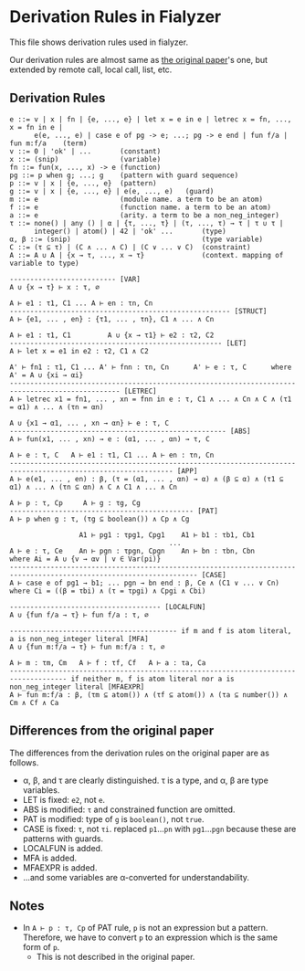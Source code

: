 # Derivation Rules in Fialyzer

This file shows derivation rules used in fialyzer.

Our derivation rules are almost same as [the original paper](https://it.uu.se/research/group/hipe/papers/succ_types.pdf)'s one, but extended by remote call, local call, list, etc.

## Derivation Rules

```
e ::= v | x | fn | {e, ..., e} | let x = e in e | letrec x = fn, ..., x = fn in e |
      e(e, ..., e) | case e of pg -> e; ...; pg -> e end | fun f/a | fun m:f/a    (term)
v ::= 0 | 'ok' | ...       (constant)
x ::= (snip)               (variable)
fn ::= fun(x, ..., x) -> e (function)
pg ::= p when g; ...; g    (pattern with guard sequence)
p ::= v | x | {e, ..., e}  (pattern)
g ::= v | x | {e, ..., e} | e(e, ..., e)   (guard)
m ::= e                    (module name. a term to be an atom)
f ::= e                    (function name. a term to be an atom)
a ::= e                    (arity. a term to be a non_neg_integer)
τ ::= none() | any () | α | {τ, ..., τ} | (τ, ..., τ) → τ | τ ∪ τ |
      integer() | atom() | 42 | 'ok' ...       (type)
α, β ::= (snip)                                (type variable)
C ::= (τ ⊆ τ) | (C ∧ ... ∧ C) | (C ∨ ... ∨ C)  (constraint)
A ::= A ∪ A | {x → τ, ..., x → τ}              (context. mapping of variable to type)
```

```
-------------------------- [VAR]
A ∪ {x → τ} ⊢ x : τ, ∅

A ⊢ e1 : τ1, C1 ... A ⊢ en : τn, Cn
------------------------------------------------------ [STRUCT]
A ⊢ {e1, ... , en} : {τ1, ... , τn}, C1 ∧ ... ∧ Cn

A ⊢ e1 : τ1, C1         A ∪ {x → τ1} ⊢ e2 : τ2, C2
---------------------------------------------------- [LET]
A ⊢ let x = e1 in e2 : τ2, C1 ∧ C2

A' ⊢ fn1 : τ1, C1 ... A' ⊢ fnn : τn, Cn      A' ⊢ e : τ, C      where A' = A ∪ {xi → αi}
------------------------------------------------------------------------------------------------- [LETREC]
A ⊢ letrec x1 = fn1, ... , xn = fnn in e : τ, C1 ∧ ... ∧ Cn ∧ C ∧ (τ1 = α1) ∧ ... ∧ (τn = αn)

A ∪ {x1 → α1, ... , xn → αn} ⊢ e : τ, C
----------------------------------------------------- [ABS]
A ⊢ fun(x1, ... , xn) → e : (α1, ... , αn) → τ, C

A ⊢ e : τ, C   A ⊢ e1 : τ1, C1 ... A ⊢ en : τn, Cn
-------------------------------------------------------------------------------------------------------------- [APP]
A ⊢ e(e1, ... , en) : β, (τ = (α1, ... , αn) → α) ∧ (β ⊆ α) ∧ (τ1 ⊆ α1) ∧ ... ∧ (τn ⊆ αn) ∧ C ∧ C1 ∧ ... ∧ Cn

A ⊢ p : τ, Cp     A ⊢ g : τg, Cg
--------------------------------------------- [PAT]
A ⊢ p when g : τ, (τg ⊆ boolean()) ∧ Cp ∧ Cg

                 A1 ⊢ pg1 : τpg1, Cpg1    A1 ⊢ b1 : τb1, Cb1
                                       ...
A ⊢ e : τ, Ce    An ⊢ pgn : τpgn, Cpgn    An ⊢ bn : τbn, Cbn      where Ai = A ∪ {v → αv | v ∈ Var(pi)}
-------------------------------------------------------------------------------------------------------------------- [CASE]
A ⊢ case e of pg1 → b1; ... pgn → bn end : β, Ce ∧ (C1 ∨ ... ∨ Cn) where Ci = ((β = τbi) ∧ (τ = τpgi) ∧ Cpgi ∧ Cbi)

------------------------------------- [LOCALFUN]
A ∪ {fun f/a → τ} ⊢ fun f/a : τ, ∅

----------------------------------------- if m and f is atom literal, a is non_neg_integer literal [MFA]
A ∪ {fun m:f/a → τ} ⊢ fun m:f/a : τ, ∅

A ⊢ m : τm, Cm   A ⊢ f : τf, Cf   A ⊢ a : τa, Ca
------------------------------------------------------------------------------------ if neither m, f is atom literal nor a is non_neg_integer literal [MFAEXPR]
A ⊢ fun m:f/a : β, (τm ⊆ atom()) ∧ (τf ⊆ atom()) ∧ (τa ⊆ number()) ∧ Cm ∧ Cf ∧ Ca
```

## Differences from the original paper

The differences from the derivation rules on the original paper are as follows.

- α, β, and τ are clearly distinguished. τ is a type, and α, β are type variables.
- LET is fixed: `e2`, not `e`.
- ABS is modified: `τ` and constrained function are omitted.
- PAT is modified: type of `g` is `boolean()`, not `true`.
- CASE is fixed: `τ`, not `τi`. replaced `p1`...`pn` with `pg1`...`pgn` because these are patterns with guards.
- LOCALFUN is added.
- MFA is added.
- MFAEXPR is added.
- ...and some variables are α-converted for understandability.

## Notes

- In `A ⊢ p : τ, Cp` of PAT rule, `p` is not an expression but a pattern. Therefore, we have to convert `p` to an expression which is the same form of `p`.
  - This is not described in the original paper.
